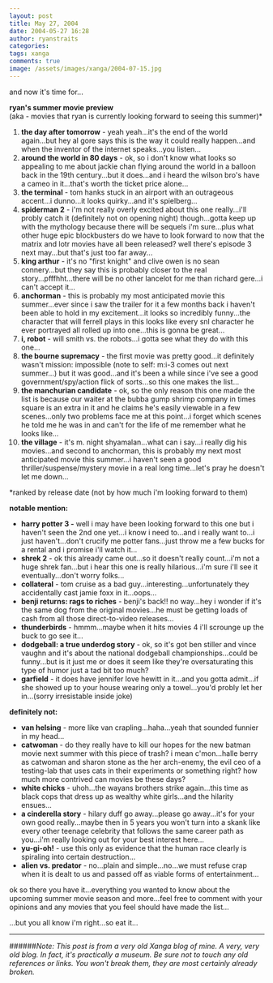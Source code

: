 ```yaml
---
layout: post
title: May 27, 2004
date: 2004-05-27 16:28
author: ryanstraits
categories:
tags: xanga
comments: true
image: /assets/images/xanga/2004-07-15.jpg
---
```

and now it's time for...

<strong>ryan's summer movie preview</strong><br>
(aka - movies that ryan is currently looking forward to seeing this summer)*

<!-- break -->

<ol>
	<li><strong>the day after tomorrow</strong> - yeah yeah...it's the end of the world again...but hey al gore says this is the way it could really happen...and when the inventor of the internet speaks...you listen...</li>
	<li><strong>around the world in 80 days</strong> - ok, so i don't know what looks so appealing to me about jackie chan flying around the world in a balloon back in the 19th century...but it does...and i heard the wilson bro's have a cameo in it...that's worth the ticket price alone...</li>
	<li><strong>the terminal</strong> - tom hanks stuck in an airport with an outrageous accent...i dunno...it looks quirky...and it's spielberg...</li>
	<li><strong>spiderman 2</strong> - i'm not really overly excited about this one really...i'll probly catch it (definitely not on opening night) though...gotta keep up with the mythology because there will be sequels i'm sure...plus what other huge epic blockbusters do we have to look forward to now that the matrix and lotr movies have all been released? well there's episode 3 next may...but that's just too far away...</li>
	<li><strong>king arthur</strong> - it's no "first knight" and clive owen is no sean connery...but they say this is probably closer to the real story...pfffhht...there will be no other lancelot for me than richard gere...i can't accept it...</li>
	<li><strong>anchorman</strong> - this is probably my most anticipated movie this summer...ever since i saw the trailer for it a few months back i haven't been able to hold in my excitement...it looks so incredibly funny...the character that will ferrell plays in this looks like every snl character he ever portrayed all rolled up into one...this is gonna be great...</li>
	<li><strong>i, robot</strong> - will smith vs. the robots...i gotta see what they do with this one...</li>
	<li><strong>the bourne supremacy</strong> - the first movie was pretty good...it definitely wasn't mission: impossible (note to self: m:i-3 comes out next summer...) but it was good...and it's been a while since i've see a good government/spy/action flick of sorts...so this one makes the list...</li>
	<li><strong>the manchurian candidate</strong> - ok, so the only reason this one made the list is because our waiter at the bubba gump shrimp company in times square is an extra in it and he claims he's easily viewable in a few scenes...only two problems face me at this point...i forget which scenes he told me he was in and can't for the life of me remember what he looks like...</li>
	<li><strong>the village</strong> - it's m. night shyamalan...what can i say...i really dig his movies...and second to anchorman, this is probably my next most anticipated movie this summer...i haven't seen a good thriller/suspense/mystery movie in a real long time...let's pray he doesn't let me down...</li>
</ol>
*ranked by release date (not by how much i'm looking forward to them)

<strong>notable mention:</strong>
<ul>
	<li><strong>harry potter 3 -</strong> well i may have been looking forward to this one but i haven't seen the 2nd one yet...i know i need to...and i really want to...i just haven't...don't crucify me potter fans...just throw me a few bucks for a rental and i promise i'll watch it...</li>
	<li><strong>shrek 2</strong> - ok this already came out...so it doesn't really count...i'm not a huge shrek fan...but i hear this one is really hilarious...i'm sure i'll see it eventually...don't worry folks...</li>
	<li><strong>collateral</strong> - tom cruise as a bad guy...interesting...unfortunately they accidentally cast jamie foxx in it...oops...</li>
	<li><strong>benji returns: rags to riches</strong> - benji's back!! no way...hey i wonder if it's the same dog from the original movies...he must be getting loads of cash from all those direct-to-video releases...</li>
	<li><strong>thunderbirds</strong> - hmmm...maybe when it hits movies 4 i'll scrounge up the buck to go see it...</li>
	<li><strong>dodgeball: a true underdog story</strong> - ok, so it's got ben stiller and vince vaughn and it's about the national dodgeball championships...could be funny...but is it just me or does it seem like they're oversaturating this type of humor just a tad bit too much?</li>
	<li><strong>garfield</strong> - it does have jennifer love hewitt in it...and you gotta admit...if she showed up to your house wearing only a towel...you'd probly let her in...(sorry irresistable inside joke)</li>
</ul>
<strong>definitely not:</strong>
<ul>
	<li><strong>van helsing</strong> - more like van crapling...haha...yeah that sounded funnier in my head...</li>
	<li><strong>catwoman</strong> - do they really have to kill our hopes for the new batman movie next summer with this piece of trash? i mean c'mon...halle berry as catwoman and sharon stone as the her arch-enemy, the evil ceo of a testing-lab that uses cats in their experiments or something right? how much more contrived can movies be these days?</li>
	<li><strong>white chicks</strong> - uhoh...the wayans brothers strike again...this time as black cops that dress up as wealthy white girls...and the hilarity ensues...</li>
	<li><strong>a cinderella story</strong> - hilary duff go away...please go away...it's for your own good really...maybe then in 5 years you won't turn into a skank like every other teenage celebrity that follows the same career path as you...i'm really looking out for your best interest here...</li>
	<li><strong>yu-gi-oh!</strong> - use this only as evidence that the human race clearly is spiraling into certain destruction...</li>
	<li><strong>alien vs. predator</strong> - no...plain and simple...no...we must refuse crap when it is dealt to us and passed off as viable forms of entertainment...</li>
</ul>
ok so there you have it...everything you wanted to know about the upcoming summer movie season and more...feel free to comment with your opinions and any movies that you feel should have made the list...

...but you all know i'm right...so eat it...

---

######*Note: This post is from a very old Xanga blog of mine. A very, very old blog. In fact, it's practically a museum. Be sure not to touch any old references or links. You won't break them, they are most certainly already broken.*